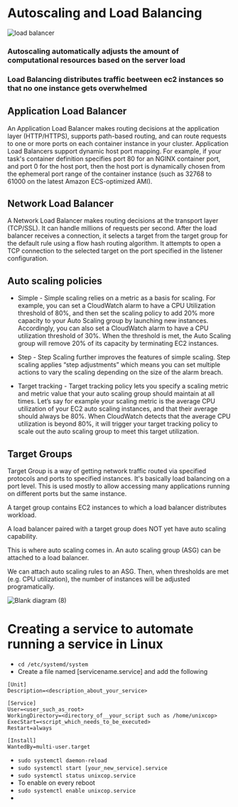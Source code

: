 # Autoscaling and Load Balancing 

![load balancer](https://user-images.githubusercontent.com/110179866/186463396-855eb422-cf25-46e5-82d1-29cf28a05e7a.jpeg)


### Autoscaling automatically adjusts the amount of computational resources based on the server load

### Load Balancing distributes traffic beetween ec2 instances so that no one instance gets overwhelmed

## Application Load Balancer
An Application Load Balancer makes routing decisions at the application layer (HTTP/HTTPS), supports path-based routing, and can route requests to one or more ports on each container instance in your cluster. Application Load Balancers support dynamic host port mapping. For example, if your task's container definition specifies port 80 for an NGINX container port, and port 0 for the host port, then the host port is dynamically chosen from the ephemeral port range of the container instance (such as 32768 to 61000 on the latest Amazon ECS-optimized AMI). 

## Network Load Balancer

A Network Load Balancer makes routing decisions at the transport layer (TCP/SSL). It can handle millions of requests per second. After the load balancer receives a connection, it selects a target from the target group for the default rule using a flow hash routing algorithm. It attempts to open a TCP connection to the selected target on the port specified in the listener configuration.


## Auto scaling policies 
- Simple - Simple scaling relies on a metric as a basis for scaling. For example, you can set a CloudWatch alarm to have a CPU Utilization threshold of 80%, and then set the scaling policy to add 20% more capacity to your Auto Scaling group by launching new instances. Accordingly, you can also set a CloudWatch alarm to have a CPU utilization threshold of 30%. When the threshold is met, the Auto Scaling group will remove 20% of its capacity by terminating EC2 instances. 


- Step - Step Scaling further improves the features of simple scaling. Step scaling applies “step adjustments” which means you can set multiple actions to vary the scaling depending on the size of the alarm breach. 


- Target tracking - Target tracking policy lets you specify a scaling metric and metric value that your auto scaling group should maintain at all times. Let’s say for example your scaling metric is the average CPU utilization of your EC2 auto scaling instances, and that their average should always be 80%. When CloudWatch detects that the average CPU utilization is beyond 80%, it will trigger your target tracking policy to scale out the auto scaling group to meet this target utilization.


## Target Groups

Target Group is a way of getting network traffic routed via specified protocols and ports to specified instances. It's basically load balancing on a port level. This is used mostly to allow accessing many applications running on different ports but the same instance.

A target group contains EC2 instances to which a load balancer distributes workload.

A load balancer paired with a target group does NOT yet have auto scaling capability.

This is where auto scaling comes in. An auto scaling group (ASG) can be attached to a load balancer.

We can attach auto scaling rules to an ASG. Then, when thresholds are met (e.g. CPU utilization), the number of instances will be adjusted programatically.


![Blank diagram (8)](https://user-images.githubusercontent.com/110179866/186672880-d7b1bdfe-f5e0-4eca-8ba4-27aed1ecdfcc.jpeg)


# Creating a service to automate running a service in Linux

- `cd /etc/systemd/system`
- Create a file named [servicename.service] and add the following
 ```
[Unit]
Description=<description_about_your_service>

[Service]
User=<user_such_as_root>
WorkingDirectory=<directory_of__your_script such as /home/unixcop>
ExecStart=<script_which_needs_to_be_executed>
Restart=always

[Install]
WantedBy=multi-user.target
```

- `sudo systemctl daemon-reload`
- `sudo systemctl start [your_new_service].service`
- `sudo systemctl status unixcop.service`
- To enable on every reboot
- `sudo systemctl enable unixcop.service`
- 
